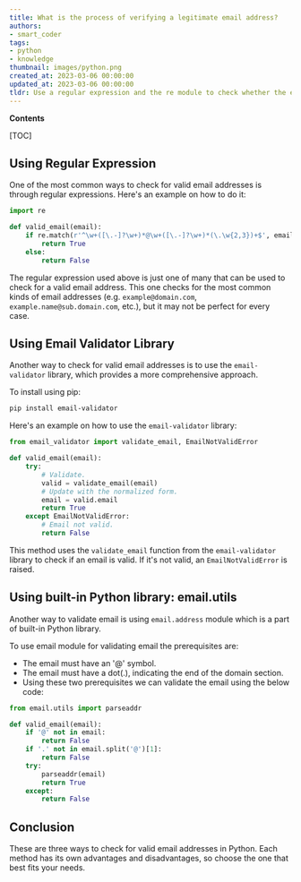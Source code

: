 ```yaml
---
title: What is the process of verifying a legitimate email address?
authors:
- smart_coder
tags:
- python
- knowledge
thumbnail: images/python.png
created_at: 2023-03-06 00:00:00
updated_at: 2023-03-06 00:00:00
tldr: Use a regular expression and the re module to check whether the email address matches the correct format.
---
```


**Contents**

[TOC]

## Using Regular Expression

One of the most common ways to check for valid email addresses is through regular expressions. Here's an example on how to do it:

```python
import re

def valid_email(email):
    if re.match(r'^\w+([\.-]?\w+)*@\w+([\.-]?\w+)*(\.\w{2,3})+$', email):
        return True
    else:
        return False
```

The regular expression used above is just one of many that can be used to check for a valid email address. This one checks for the most common kinds of email addresses (e.g. `example@domain.com`, `example.name@sub.domain.com`, etc.), but it may not be perfect for every case.

## Using Email Validator Library

Another way to check for valid email addresses is to use the `email-validator` library, which provides a more comprehensive approach. 

To install using pip:

```bash
pip install email-validator
```

Here's an example on how to use the `email-validator` library:

```python
from email_validator import validate_email, EmailNotValidError

def valid_email(email):
    try:
        # Validate.
        valid = validate_email(email)
        # Update with the normalized form.
        email = valid.email
        return True
    except EmailNotValidError:
        # Email not valid.
        return False
```

This method uses the `validate_email` function from the `email-validator` library to check if an email is valid. If it's not valid, an `EmailNotValidError` is raised.

## Using built-in Python library: email.utils

Another way to validate email is using `email.address` module which is a part of built-in Python library. 

To use email module for validating email the prerequisites are:

- The email must have an '@' symbol.
- The email must have a dot(.), indicating the end of the domain section.
- Using these two prerequisites we can validate the email using the below code:

```python
from email.utils import parseaddr

def valid_email(email):
    if '@' not in email:
        return False
    if '.' not in email.split('@')[1]:
        return False
    try:
        parseaddr(email)
        return True
    except:
        return False
```

## Conclusion

These are three ways to check for valid email addresses in Python. Each method has its own advantages and disadvantages, so choose the one that best fits your needs.
